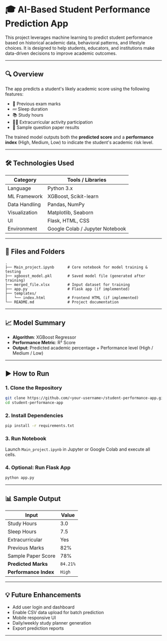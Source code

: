 
# 🎓 AI-Based Student Performance Prediction App

This project leverages machine learning to predict student performance based on historical academic data, behavioral patterns, and lifestyle choices. It is designed to help students, educators, and institutions make data-driven decisions to improve academic outcomes.

---

## 🔍 Overview

The app predicts a student's likely academic score using the following features:

* 📘 Previous exam marks
* 💤 Sleep duration
* 📚 Study hours
* 🏃‍♀️ Extracurricular activity participation
* 📝 Sample question paper results

The trained model outputs both the **predicted score** and a **performance index** (High, Medium, Low) to indicate the student's academic risk level.

---

## 🛠️ Technologies Used

| Category      | Tools / Libraries               |
| ------------- | ------------------------------- |
| Language      | Python 3.x                      |
| ML Framework  | XGBoost, Scikit-learn           |
| Data Handling | Pandas, NumPy                   |
| Visualization | Matplotlib, Seaborn             |
| UI            | Flask, HTML, CSS                |
| Environment   | Google Colab / Jupyter Notebook |

---

## 📁 Files and Folders

```
.
├── Main_project.ipynb      # Core notebook for model training & testing
├── xgboost_model.pkl       # Saved model file (generated after training)
├── merged_file.xlsx        # Input dataset for training
├── app.py                  # Flask app (if implemented)
├── templates/
│   └── index.html          # Frontend HTML (if implemented)
└── README.md               # Project documentation
```

---

## 📈 Model Summary

* **Algorithm**: XGBoost Regressor
* **Performance Metric**: R² Score
* **Output**: Predicted academic percentage + Performance level (High / Medium / Low)

---

## ▶️ How to Run

### 1. Clone the Repository

```bash
git clone https://github.com/<your-username>/student-performance-app.git
cd student-performance-app
```

### 2. Install Dependencies

```bash
pip install -r requirements.txt
```

### 3. Run Notebook

Launch `Main_project.ipynb` in Jupyter or Google Colab and execute all cells.

### 4. Optional: Run Flask App

```bash
python app.py
```

---

## 📊 Sample Output

| Input                 | Value    |
| --------------------- | -------- |
| Study Hours           | 3.0      |
| Sleep Hours           | 7.5      |
| Extracurricular       | Yes      |
| Previous Marks        | 82%      |
| Sample Paper Score    | 78%      |
| **Predicted Marks**   | `84.21%` |
| **Performance Index** | `High`   |

---

## 💡 Future Enhancements

* Add user login and dashboard
* Enable CSV data upload for batch prediction
* Mobile responsive UI
* Daily/weekly study planner generation
* Export prediction reports

---



